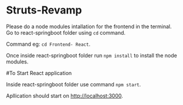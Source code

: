 # Struts-Revamp

Please do a node modules intallation for the frontend in the terminal. \
 Go to react-springboot folder using `cd` command.  
 
Command eg: `cd Frontend- React`.
   

Once inside react-springboot folder run  `npm install` to install the node modules.

#To Start React application

Inside react-springboot folder use command `npm start`.

Apllication should start on [http://localhost:3000](http://localhost:3000).
